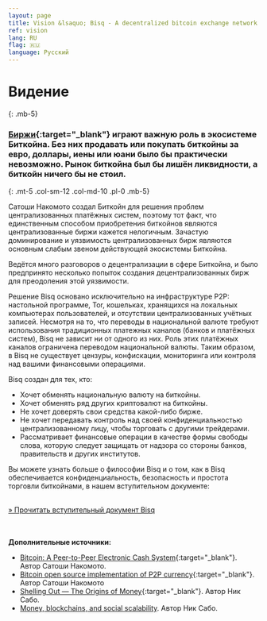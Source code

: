 ```yaml
---
layout: page
title: Vision &lsaquo; Bisq - A decentralized bitcoin exchange network
ref: vision
lang: RU
flag: 🇷🇺
language: Русский
---
```

# Видение
{: .mb-5}

### [Биржи](https://en.wikipedia.org/wiki/Bitcoin_exchange#List_of_Bitcoin_Exchanges){:target="_blank"} играют важную роль в экосистеме Биткойна. Без них продавать или покупать биткойны за евро, доллары, иены или юани было бы практически невозможно. Рынок биткойна был бы лишён ликвидности, а биткойн ничего бы не стоил.
{: .mt-5 .col-sm-12 .col-md-10 .pl-0 .mb-5}



<div class="row mb-sm-4 mb-md-0 col-sm-12 col-md-8">

<p>Сатоши Накомото создал Биткойн для решения проблем централизованных платёжных систем, поэтому тот факт, что единственным способом приобретения биткойнов являются централизованные биржи кажется нелогичным. Зачастую доминирование и уязвимость централизованных бирж являются основным слабым звеном действующей экосистемы Биткойна.</p>

<p>Ведётся много разговоров о децентрализации в сфере Биткойна, и было предпринято несколько попыток создания децентрализованных бирж для преодоления этой уязвимости.</p>

<p>Решение Bisq основано исключительно на инфраструктуре P2P: настольной программе, Tor, кошельках, хранящихся на локальных компьютерах пользователей, и отсутствии централизованных учётных записей. Несмотря на то, что переводы в национальной валюте требуют использования традиционных платежных каналов (банков и платёжных систем), Bisq не зависит ни от одного из них. Роль этих платёжных каналов ограничена переводом национальной валюты. Таким образом, в Bisq не существует цензуры, конфискации, мониторинга или контроля над вашими финансовыми операциями.</p>

<p>Bisq создан для тех, кто:</p>

<ul>
  <li>Хочет обменять национальную валюту на биткойны.</li>
  <li>Хочет обменять ряд других криптовалют на биткойны.</li>
  <li>Не хочет доверять свои средства какой-либо бирже.</li>
  <li>Не хочет передавать контроль над своей конфиденциальностью централизованному лицу, чтобы торговать с другими трейдерами.</li>
  <li>Рассматривает финансовые операции в качестве формы свободы слова, которую следует защищать от надзора со стороны банков, правительств и других институтов.</li>
</ul>

<p>Вы можете узнать больше о философии Bisq и о том, как в Bisq обеспечивается конфиденциальность, безопасность и простота торговли биткойнами, в нашем вступительном документе:</p>

<p><br>
<a href="https://docs.bisq.network/intro.html" target="_blank" rel="noopener">» Прочитать вступительный документ Bisq</a></p>

</div>




<br><br>
**Дополнительные источники:**

 - [Bitcoin: A Peer-to-Peer Electronic Cash System](https://bitcoin.org/bitcoin.pdf){:target="_blank"}. Автор Сатоши Накомото.
 - [Bitcoin open source implementation of P2P currency](http://p2pfoundation.ning.com/forum/topics/bitcoin-open-source){:target="_blank"}. Автор Сатоши Накомото
 - [Shelling Out &#8212; The Origins of Money](http://web.archive.org/web/20160921140955/http://szabo.best.vwh.net/shell.html){:target="_blank"}. Автор Ник Сабо.
 - [Money, blockchains, and social scalability](http://unenumerated.blogspot.com/2017/02/money-blockchains-and-social-scalability.html). Автор Ник Сабо.
